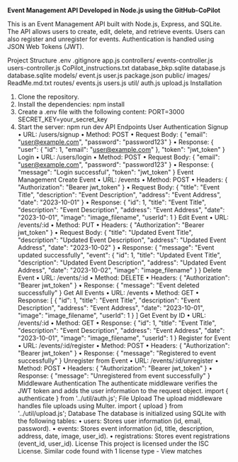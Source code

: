 **Event Management API Developed in Node.js using the GitHub-CoPilot**

This is an Event Management API built with Node.js, Express, and SQLite. The API allows users to create, edit, delete, and retrieve events. Users can also register and unregister for events. Authentication is handled using JSON Web Tokens (JWT).

Project Structure
.env
.gitignore
app.js
controllers/
    events-controller.js
    users-controller.js
CoPilot_instructions.txt
database_bkp.sqlite
database.js
database.sqlite
models/
    event.js
    user.js
package.json
public/
    images/
ReadMe.md.txt
routes/
    events.js
    users.js
util/
    auth.js
    upload.js
Installation
1.	Clone the repository.
2.	Install the dependencies:
npm install
3.	Create a .env file with the following content:
PORT=3000
SECRET_KEY=your_secret_key
4.	Start the server:
npm run dev
API Endpoints
User Authentication
Signup
•	URL: /users/signup
•	Method: POST
•	Request Body:
{
  "email": "user@example.com",
  "password": "password123"
}
•	Response:
{
  "user": {
    "id": 1,
    "email": "user@example.com"
  },
  "token": "jwt_token"
}
Login
•	URL: /users/login
•	Method: POST
•	Request Body:
{
  "email": "user@example.com",
  "password": "password123"
}
•	Response:
{
  "message": "Login successful",
  "token": "jwt_token"
}
Event Management
Create Event
•	URL: /events
•	Method: POST
•	Headers:
{
  "Authorization": "Bearer jwt_token"
}
•	Request Body:
{
  "title": "Event Title",
  "description": "Event Description",
  "address": "Event Address",
  "date": "2023-10-01"
}
•	Response:
{
  "id": 1,
  "title": "Event Title",
  "description": "Event Description",
  "address": "Event Address",
  "date": "2023-10-01",
  "image": "image_filename",
  "userId": 1
}
Edit Event
•	URL: /events/:id
•	Method: PUT
•	Headers:
{
  "Authorization": "Bearer jwt_token"
}
•	Request Body:
{
  "title": "Updated Event Title",
  "description": "Updated Event Description",
  "address": "Updated Event Address",
  "date": "2023-10-02"
}
•	Response:
{
  "message": "Event updated successfully",
  "event": {
    "id": 1,
    "title": "Updated Event Title",
    "description": "Updated Event Description",
    "address": "Updated Event Address",
    "date": "2023-10-02",
    "image": "image_filename"
  }
}
Delete Event
•	URL: /events/:id
•	Method: DELETE
•	Headers:
{
  "Authorization": "Bearer jwt_token"
}
•	Response:
{
  "message": "Event deleted successfully"
}
Get All Events
•	URL: /events
•	Method: GET
•	Response:
[
  {
    "id": 1,
    "title": "Event Title",
    "description": "Event Description",
    "address": "Event Address",
    "date": "2023-10-01",
    "image": "image_filename",
    "userId": 1
  }
]
Get Event by ID
•	URL: /events/:id
•	Method: GET
•	Response:
{
  "id": 1,
  "title": "Event Title",
  "description": "Event Description",
  "address": "Event Address",
  "date": "2023-10-01",
  "image": "image_filename",
  "userId": 1
}
Register for Event
•	URL: /events/:id/register
•	Method: POST
•	Headers:
{
  "Authorization": "Bearer jwt_token"
}
•	Response:
{
  "message": "Registered to event successfully"
}
Unregister from Event
•	URL: /events/:id/unregister
•	Method: POST
•	Headers:
{
  "Authorization": "Bearer jwt_token"
}
•	Response:
{
  "message": "Unregistered from event successfully"
}
Middleware
Authentication
The authenticate middleware verifies the JWT token and adds the user information to the request object.
import { authenticate } from '../util/auth.js';
File Upload
The upload middleware handles file uploads using Multer.
import { upload } from '../util/upload.js';
Database
The database is initialized using SQLite with the following tables:
•	users: Stores user information (id, email, password).
•	events: Stores event information (id, title, description, address, date, image, user_id).
•	registrations: Stores event registrations (event_id, user_id).
License
This project is licensed under the ISC License.
Similar code found with 1 license type - 
View matches
